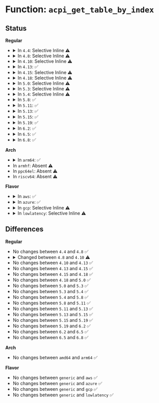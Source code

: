 # Function: <code>acpi_get_table_by_index</code>

## Status
<b>Regular</b>
<ul>
<li>
<details>
<summary>In <code>4.4</code>: Selective Inline ⚠️</summary>

```c
acpi_status acpi_get_table_by_index(u32 table_index, struct acpi_table_header **table);
```

**Collision:** Unique Global

**Inline:** Selective

**Transformation:** False

**Instances:**

```
In drivers/acpi/acpica/tbxface.c (ffffffff814a5c5d)
Location: drivers/acpi/acpica/tbxface.c:355
Inline: True
Direct callers:
  - drivers/acpi/sysfs.c:acpi_sysfs_init
  - drivers/acpi/acpica/dsinit.c:acpi_ds_initialize_objects
  - drivers/acpi/acpica/dsopcode.c:acpi_ds_eval_table_region_operands
  - drivers/acpi/acpica/exconfig.c:acpi_ex_load_table_op
  - drivers/acpi/acpica/nsparse.c:acpi_ns_one_complete_parse
  - drivers/acpi/acpica/tbutils.c:acpi_tb_initialize_facs
```
**Symbols:**

```
ffffffff814a5c5d-ffffffff814a5ce1: acpi_get_table_by_index (STB_GLOBAL)
```
</details>
</li>
<li>
<details>
<summary>In <code>4.8</code>: Selective Inline ⚠️</summary>

```c
acpi_status acpi_get_table_by_index(u32 table_index, struct acpi_table_header **table);
```

**Collision:** Unique Global

**Inline:** Selective

**Transformation:** False

**Instances:**

```
In drivers/acpi/acpica/tbxface.c (ffffffff814f4f37)
Location: drivers/acpi/acpica/tbxface.c:355
Inline: True
Direct callers:
  - drivers/acpi/sysfs.c:acpi_sysfs_init
  - drivers/acpi/acpica/dsinit.c:acpi_ds_initialize_objects
  - drivers/acpi/acpica/dsopcode.c:acpi_ds_eval_table_region_operands
  - drivers/acpi/acpica/exconfig.c:acpi_ex_load_table_op
  - drivers/acpi/acpica/nsparse.c:acpi_ns_one_complete_parse
  - drivers/acpi/acpica/tbutils.c:acpi_tb_initialize_facs
```
**Symbols:**

```
ffffffff814f4f37-ffffffff814f4fbb: acpi_get_table_by_index (STB_GLOBAL)
```
</details>
</li>
<li>
<details>
<summary>In <code>4.10</code>: Selective Inline ⚠️</summary>

```c
acpi_status acpi_get_table_by_index(u32 table_index, struct acpi_table_header **out_table);
```

**Collision:** Unique Global

**Inline:** Selective

**Transformation:** False

**Instances:**

```
In drivers/acpi/acpica/tbxface.c (ffffffff81517c1c)
Location: drivers/acpi/acpica/tbxface.c:407
Inline: True
Direct callers:
  - drivers/acpi/sysfs.c:acpi_sysfs_init
  - drivers/acpi/acpica/dsinit.c:acpi_ds_initialize_objects
  - drivers/acpi/acpica/dsopcode.c:acpi_ds_eval_table_region_operands
  - drivers/acpi/acpica/nsparse.c:acpi_ns_one_complete_parse
  - drivers/acpi/acpica/nsparse.c:acpi_ns_execute_table
  - drivers/acpi/acpica/tbdata.c:acpi_tb_unload_table
  - drivers/acpi/acpica/tbdata.c:acpi_tb_load_table
  - drivers/acpi/acpica/tbutils.c:acpi_tb_initialize_facs
```
**Symbols:**

```
ffffffff81517c1c-ffffffff81517c85: acpi_get_table_by_index (STB_GLOBAL)
```
</details>
</li>
<li>
<details>
<summary>In <code>4.13</code>: ✅</summary>

```c
acpi_status acpi_get_table_by_index(u32 table_index, struct acpi_table_header **out_table);
```

**Collision:** Unique Global

**Inline:** No

**Transformation:** False

**Instances:**

```
In drivers/acpi/acpica/tbxface.c (ffffffff81528263)
Location: drivers/acpi/acpica/tbxface.c:407
Inline: False
Direct callers:
  - drivers/acpi/sysfs.c:acpi_sysfs_init
  - drivers/acpi/acpica/dsinit.c:acpi_ds_initialize_objects
  - drivers/acpi/acpica/dsopcode.c:acpi_ds_eval_table_region_operands
  - drivers/acpi/acpica/nsparse.c:acpi_ns_one_complete_parse
  - drivers/acpi/acpica/nsparse.c:acpi_ns_execute_table
  - drivers/acpi/acpica/tbdata.c:acpi_tb_load_table
  - drivers/acpi/acpica/tbutils.c:acpi_tb_initialize_facs
```
**Symbols:**

```
ffffffff81528263-ffffffff815282cc: acpi_get_table_by_index (STB_GLOBAL)
```
</details>
</li>
<li>
<details>
<summary>In <code>4.15</code>: Selective Inline ⚠️</summary>

```c
acpi_status acpi_get_table_by_index(u32 table_index, struct acpi_table_header **out_table);
```

**Collision:** Unique Global

**Inline:** Selective

**Transformation:** False

**Instances:**

```
In drivers/acpi/acpica/tbxface.c (ffffffff8157fe5e)
Location: drivers/acpi/acpica/tbxface.c:439
Inline: True
Direct callers:
  - drivers/acpi/sysfs.c:acpi_sysfs_init
  - drivers/acpi/acpica/dsinit.c:acpi_ds_initialize_objects
  - drivers/acpi/acpica/dsopcode.c:acpi_ds_eval_table_region_operands
  - drivers/acpi/acpica/nsparse.c:acpi_ns_one_complete_parse
  - drivers/acpi/acpica/nsparse.c:acpi_ns_execute_table
  - drivers/acpi/acpica/tbdata.c:acpi_tb_load_table
  - drivers/acpi/acpica/tbutils.c:acpi_tb_initialize_facs
```
**Symbols:**

```
ffffffff8157fe5e-ffffffff8157ff30: acpi_get_table_by_index (STB_GLOBAL)
```
</details>
</li>
<li>
<details>
<summary>In <code>4.18</code>: Selective Inline ⚠️</summary>

```c
acpi_status acpi_get_table_by_index(u32 table_index, struct acpi_table_header **out_table);
```

**Collision:** Unique Global

**Inline:** Selective

**Transformation:** False

**Instances:**

```
In drivers/acpi/acpica/tbxface.c (ffffffff815b7055)
Location: drivers/acpi/acpica/tbxface.c:405
Inline: True
Direct callers:
  - drivers/acpi/sysfs.c:acpi_sysfs_init
  - drivers/acpi/acpica/dsinit.c:acpi_ds_initialize_objects
  - drivers/acpi/acpica/dsopcode.c:acpi_ds_eval_table_region_operands
  - drivers/acpi/acpica/nsparse.c:acpi_ns_one_complete_parse
  - drivers/acpi/acpica/nsparse.c:acpi_ns_execute_table
  - drivers/acpi/acpica/tbdata.c:acpi_tb_unload_table
  - drivers/acpi/acpica/tbdata.c:acpi_tb_load_table
  - drivers/acpi/acpica/tbutils.c:acpi_tb_initialize_facs
```
**Symbols:**

```
ffffffff815b7055-ffffffff815b7127: acpi_get_table_by_index (STB_GLOBAL)
```
</details>
</li>
<li>
<details>
<summary>In <code>5.0</code>: Selective Inline ⚠️</summary>

```c
acpi_status acpi_get_table_by_index(u32 table_index, struct acpi_table_header **out_table);
```

**Collision:** Unique Global

**Inline:** Selective

**Transformation:** False

**Instances:**

```
In drivers/acpi/acpica/tbxface.c (ffffffff815d0412)
Location: drivers/acpi/acpica/tbxface.c:405
Inline: True
Direct callers:
  - drivers/acpi/sysfs.c:acpi_sysfs_init
  - drivers/acpi/acpica/dsinit.c:acpi_ds_initialize_objects
  - drivers/acpi/acpica/dsopcode.c:acpi_ds_eval_table_region_operands
  - drivers/acpi/acpica/nsparse.c:acpi_ns_one_complete_parse
  - drivers/acpi/acpica/nsparse.c:acpi_ns_execute_table
  - drivers/acpi/acpica/tbdata.c:acpi_tb_unload_table
  - drivers/acpi/acpica/tbdata.c:acpi_tb_load_table
  - drivers/acpi/acpica/tbutils.c:acpi_tb_initialize_facs
```
**Symbols:**

```
ffffffff815d0412-ffffffff815d04e4: acpi_get_table_by_index (STB_GLOBAL)
```
</details>
</li>
<li>
<details>
<summary>In <code>5.3</code>: Selective Inline ⚠️</summary>

```c
acpi_status acpi_get_table_by_index(u32 table_index, struct acpi_table_header **out_table);
```

**Collision:** Unique Global

**Inline:** Selective

**Transformation:** False

**Instances:**

```
In drivers/acpi/acpica/tbxface.c (ffffffff81601cae)
Location: drivers/acpi/acpica/tbxface.c:405
Inline: True
Direct callers:
  - drivers/acpi/sysfs.c:acpi_sysfs_init
  - drivers/acpi/acpica/dsinit.c:acpi_ds_initialize_objects
  - drivers/acpi/acpica/dsopcode.c:acpi_ds_eval_table_region_operands
  - drivers/acpi/acpica/nsparse.c:acpi_ns_one_complete_parse
  - drivers/acpi/acpica/nsparse.c:acpi_ns_execute_table
  - drivers/acpi/acpica/tbdata.c:acpi_tb_unload_table
  - drivers/acpi/acpica/tbdata.c:acpi_tb_load_table
  - drivers/acpi/acpica/tbutils.c:acpi_tb_initialize_facs
```
**Symbols:**

```
ffffffff81601cae-ffffffff81601d80: acpi_get_table_by_index (STB_GLOBAL)
```
</details>
</li>
<li>
<details>
<summary>In <code>5.4</code>: Selective Inline ⚠️</summary>

```c
acpi_status acpi_get_table_by_index(u32 table_index, struct acpi_table_header **out_table);
```

**Collision:** Unique Global

**Inline:** Selective

**Transformation:** False

**Instances:**

```
In drivers/acpi/acpica/tbxface.c (ffffffff81623157)
Location: drivers/acpi/acpica/tbxface.c:405
Inline: True
Direct callers:
  - drivers/acpi/sysfs.c:acpi_sysfs_init
  - drivers/acpi/acpica/dsinit.c:acpi_ds_initialize_objects
  - drivers/acpi/acpica/dsopcode.c:acpi_ds_eval_table_region_operands
  - drivers/acpi/acpica/nsparse.c:acpi_ns_one_complete_parse
  - drivers/acpi/acpica/nsparse.c:acpi_ns_execute_table
  - drivers/acpi/acpica/tbdata.c:acpi_tb_unload_table
  - drivers/acpi/acpica/tbdata.c:acpi_tb_load_table
  - drivers/acpi/acpica/tbutils.c:acpi_tb_initialize_facs
```
**Symbols:**

```
ffffffff81623157-ffffffff81623229: acpi_get_table_by_index (STB_GLOBAL)
```
</details>
</li>
<li>
<details>
<summary>In <code>5.8</code>: ✅</summary>

```c
acpi_status acpi_get_table_by_index(u32 table_index, struct acpi_table_header **out_table);
```

**Collision:** Unique Global

**Inline:** No

**Transformation:** False

**Instances:**

```
In drivers/acpi/acpica/tbxface.c (ffffffff816cf657)
Location: drivers/acpi/acpica/tbxface.c:405
Inline: False
Direct callers:
  - drivers/acpi/sysfs.c:acpi_tables_sysfs_init
  - drivers/acpi/acpica/dsinit.c:acpi_ds_initialize_objects
  - drivers/acpi/acpica/dsopcode.c:acpi_ds_eval_table_region_operands
  - drivers/acpi/acpica/nsparse.c:acpi_ns_one_complete_parse
  - drivers/acpi/acpica/nsparse.c:acpi_ns_execute_table
  - drivers/acpi/acpica/tbdata.c:acpi_tb_unload_table
  - drivers/acpi/acpica/tbdata.c:acpi_tb_load_table
  - drivers/acpi/acpica/tbutils.c:acpi_tb_initialize_facs
```
**Symbols:**

```
ffffffff816cf657-ffffffff816cf723: acpi_get_table_by_index (STB_GLOBAL)
```
</details>
</li>
<li>
<details>
<summary>In <code>5.11</code>: ✅</summary>

```c
acpi_status acpi_get_table_by_index(u32 table_index, struct acpi_table_header **out_table);
```

**Collision:** Unique Global

**Inline:** No

**Transformation:** False

**Instances:**

```
In drivers/acpi/acpica/tbxface.c (ffffffff816ed657)
Location: drivers/acpi/acpica/tbxface.c:405
Inline: False
Direct callers:
  - drivers/acpi/sysfs.c:acpi_tables_sysfs_init
  - drivers/acpi/acpica/dsinit.c:acpi_ds_initialize_objects
  - drivers/acpi/acpica/dsopcode.c:acpi_ds_eval_table_region_operands
  - drivers/acpi/acpica/nsparse.c:acpi_ns_one_complete_parse
  - drivers/acpi/acpica/nsparse.c:acpi_ns_execute_table
  - drivers/acpi/acpica/tbdata.c:acpi_tb_unload_table
  - drivers/acpi/acpica/tbdata.c:acpi_tb_load_table
  - drivers/acpi/acpica/tbutils.c:acpi_tb_initialize_facs
```
**Symbols:**

```
ffffffff816ed657-ffffffff816ed723: acpi_get_table_by_index (STB_GLOBAL)
```
</details>
</li>
<li>
<details>
<summary>In <code>5.13</code>: ✅</summary>

```c
acpi_status acpi_get_table_by_index(u32 table_index, struct acpi_table_header **out_table);
```

**Collision:** Unique Global

**Inline:** No

**Transformation:** False

**Instances:**

```
In drivers/acpi/acpica/tbxface.c (ffffffff816cf513)
Location: drivers/acpi/acpica/tbxface.c:405
Inline: False
Direct callers:
  - drivers/acpi/sysfs.c:acpi_tables_sysfs_init
  - drivers/acpi/acpica/dsinit.c:acpi_ds_initialize_objects
  - drivers/acpi/acpica/dsopcode.c:acpi_ds_eval_table_region_operands
  - drivers/acpi/acpica/nsparse.c:acpi_ns_one_complete_parse
  - drivers/acpi/acpica/nsparse.c:acpi_ns_execute_table
  - drivers/acpi/acpica/tbdata.c:acpi_tb_unload_table
  - drivers/acpi/acpica/tbdata.c:acpi_tb_load_table
  - drivers/acpi/acpica/tbutils.c:acpi_tb_initialize_facs
```
**Symbols:**

```
ffffffff816cf513-ffffffff816cf5df: acpi_get_table_by_index (STB_GLOBAL)
```
</details>
</li>
<li>
<details>
<summary>In <code>5.15</code>: ✅</summary>

```c
acpi_status acpi_get_table_by_index(u32 table_index, struct acpi_table_header **out_table);
```

**Collision:** Unique Global

**Inline:** No

**Transformation:** False

**Instances:**

```
In drivers/acpi/acpica/tbxface.c (ffffffff81746b83)
Location: drivers/acpi/acpica/tbxface.c:405
Inline: False
Direct callers:
  - drivers/acpi/sysfs.c:acpi_tables_sysfs_init
  - drivers/acpi/acpica/dsinit.c:acpi_ds_initialize_objects
  - drivers/acpi/acpica/dsopcode.c:acpi_ds_eval_table_region_operands
  - drivers/acpi/acpica/nsparse.c:acpi_ns_one_complete_parse
  - drivers/acpi/acpica/nsparse.c:acpi_ns_execute_table
  - drivers/acpi/acpica/tbdata.c:acpi_tb_unload_table
  - drivers/acpi/acpica/tbdata.c:acpi_tb_load_table
  - drivers/acpi/acpica/tbutils.c:acpi_tb_initialize_facs
```
**Symbols:**

```
ffffffff81746b83-ffffffff81746c4f: acpi_get_table_by_index (STB_GLOBAL)
```
</details>
</li>
<li>
<details>
<summary>In <code>5.19</code>: ✅</summary>

```c
acpi_status acpi_get_table_by_index(u32 table_index, struct acpi_table_header **out_table);
```

**Collision:** Unique Global

**Inline:** No

**Transformation:** False

**Instances:**

```
In drivers/acpi/acpica/tbxface.c (ffffffff81878bee)
Location: drivers/acpi/acpica/tbxface.c:405
Inline: False
Direct callers:
  - drivers/acpi/sysfs.c:acpi_tables_sysfs_init
  - drivers/acpi/acpica/dsinit.c:acpi_ds_initialize_objects
  - drivers/acpi/acpica/dsopcode.c:acpi_ds_eval_table_region_operands
  - drivers/acpi/acpica/nsparse.c:acpi_ns_one_complete_parse
  - drivers/acpi/acpica/nsparse.c:acpi_ns_execute_table
  - drivers/acpi/acpica/tbdata.c:acpi_tb_unload_table
  - drivers/acpi/acpica/tbdata.c:acpi_tb_load_table
  - drivers/acpi/acpica/tbutils.c:acpi_tb_initialize_facs
```
**Symbols:**

```
ffffffff81878bee-ffffffff81878cc7: acpi_get_table_by_index (STB_GLOBAL)
```
</details>
</li>
<li>
<details>
<summary>In <code>6.2</code>: ✅</summary>

```c
acpi_status acpi_get_table_by_index(u32 table_index, struct acpi_table_header **out_table);
```

**Collision:** Unique Global

**Inline:** No

**Transformation:** False

**Instances:**

```
In drivers/acpi/acpica/tbxface.c (ffffffff819baf80)
Location: drivers/acpi/acpica/tbxface.c:405
Inline: False
Direct callers:
  - drivers/acpi/sysfs.c:acpi_tables_sysfs_init
  - drivers/acpi/acpica/dsinit.c:acpi_ds_initialize_objects
  - drivers/acpi/acpica/dsopcode.c:acpi_ds_eval_table_region_operands
  - drivers/acpi/acpica/nsparse.c:acpi_ns_one_complete_parse
  - drivers/acpi/acpica/nsparse.c:acpi_ns_execute_table
  - drivers/acpi/acpica/tbdata.c:acpi_tb_unload_table
  - drivers/acpi/acpica/tbdata.c:acpi_tb_load_table
  - drivers/acpi/acpica/tbutils.c:acpi_tb_initialize_facs
  - drivers/acpi/acpica/tbutils.c:acpi_tb_initialize_facs
```
**Symbols:**

```
ffffffff819baf80-ffffffff819bb074: acpi_get_table_by_index (STB_GLOBAL)
```
</details>
</li>
<li>
<details>
<summary>In <code>6.5</code>: ✅</summary>

```c
acpi_status acpi_get_table_by_index(u32 table_index, struct acpi_table_header **out_table);
```

**Collision:** Unique Global

**Inline:** No

**Transformation:** False

**Instances:**

```
In drivers/acpi/acpica/tbxface.c (ffffffff81a02120)
Location: drivers/acpi/acpica/tbxface.c:405
Inline: False
Direct callers:
  - drivers/acpi/sysfs.c:acpi_tables_sysfs_init
  - drivers/acpi/acpica/dsinit.c:acpi_ds_initialize_objects
  - drivers/acpi/acpica/dsopcode.c:acpi_ds_eval_table_region_operands
  - drivers/acpi/acpica/nsparse.c:acpi_ns_one_complete_parse
  - drivers/acpi/acpica/nsparse.c:acpi_ns_execute_table
  - drivers/acpi/acpica/tbdata.c:acpi_tb_unload_table
  - drivers/acpi/acpica/tbdata.c:acpi_tb_load_table
  - drivers/acpi/acpica/tbutils.c:acpi_tb_initialize_facs
  - drivers/acpi/acpica/tbutils.c:acpi_tb_initialize_facs
```
**Symbols:**

```
ffffffff81a02120-ffffffff81a02214: acpi_get_table_by_index (STB_GLOBAL)
```
</details>
</li>
<li>
<details>
<summary>In <code>6.8</code>: ✅</summary>

```c
acpi_status acpi_get_table_by_index(u32 table_index, struct acpi_table_header **out_table);
```

**Collision:** Unique Global

**Inline:** No

**Transformation:** False

**Instances:**

```
In drivers/acpi/acpica/tbxface.c (ffffffff81a4cfa0)
Location: drivers/acpi/acpica/tbxface.c:405
Inline: False
Direct callers:
  - drivers/acpi/sysfs.c:acpi_tables_sysfs_init
  - drivers/acpi/acpica/dsinit.c:acpi_ds_initialize_objects
  - drivers/acpi/acpica/dsopcode.c:acpi_ds_eval_table_region_operands
  - drivers/acpi/acpica/nsparse.c:acpi_ns_one_complete_parse
  - drivers/acpi/acpica/nsparse.c:acpi_ns_execute_table
  - drivers/acpi/acpica/tbdata.c:acpi_tb_unload_table
  - drivers/acpi/acpica/tbdata.c:acpi_tb_load_table
  - drivers/acpi/acpica/tbutils.c:acpi_tb_initialize_facs
  - drivers/acpi/acpica/tbutils.c:acpi_tb_initialize_facs
```
**Symbols:**

```
ffffffff81a4cfa0-ffffffff81a4d094: acpi_get_table_by_index (STB_GLOBAL)
```
</details>
</li>
</ul>
<b>Arch</b>
<ul>
<li>
<details>
<summary>In <code>arm64</code>: ✅</summary>

```c
acpi_status acpi_get_table_by_index(u32 table_index, struct acpi_table_header **out_table);
```

**Collision:** Unique Global

**Inline:** No

**Transformation:** False

**Instances:**

```
In drivers/acpi/acpica/tbxface.c (ffff80001079837c)
Location: drivers/acpi/acpica/tbxface.c:405
Inline: False
Direct callers:
  - drivers/acpi/sysfs.c:acpi_sysfs_init
  - drivers/acpi/acpica/dsinit.c:acpi_ds_initialize_objects
  - drivers/acpi/acpica/dsopcode.c:acpi_ds_eval_table_region_operands
  - drivers/acpi/acpica/nsparse.c:acpi_ns_one_complete_parse
  - drivers/acpi/acpica/nsparse.c:acpi_ns_execute_table
  - drivers/acpi/acpica/tbdata.c:acpi_tb_load_table
```
**Symbols:**

```
ffff80001079837c-ffff8000107983fc: acpi_get_table_by_index (STB_GLOBAL)
```
</details>
</li>
<li>
In <code>armhf</code>: Absent ⚠️
</li>
<li>
In <code>ppc64el</code>: Absent ⚠️
</li>
<li>
In <code>riscv64</code>: Absent ⚠️
</li>
</ul>
<b>Flavor</b>
<ul>
<li>
<details>
<summary>In <code>aws</code>: ✅</summary>

```c
acpi_status acpi_get_table_by_index(u32 table_index, struct acpi_table_header **out_table);
```

**Collision:** Unique Global

**Inline:** No

**Transformation:** False

**Instances:**

```
In drivers/acpi/acpica/tbxface.c (ffffffff815fce99)
Location: drivers/acpi/acpica/tbxface.c:405
Inline: False
Direct callers:
  - drivers/acpi/sysfs.c:acpi_sysfs_init
  - drivers/acpi/acpica/dsinit.c:acpi_ds_initialize_objects
  - drivers/acpi/acpica/dsopcode.c:acpi_ds_eval_table_region_operands
  - drivers/acpi/acpica/nsparse.c:acpi_ns_one_complete_parse
  - drivers/acpi/acpica/nsparse.c:acpi_ns_execute_table
  - drivers/acpi/acpica/tbdata.c:acpi_tb_load_table
  - drivers/acpi/acpica/tbutils.c:acpi_tb_initialize_facs
```
**Symbols:**

```
ffffffff815fce99-ffffffff815fcf02: acpi_get_table_by_index (STB_GLOBAL)
```
</details>
</li>
<li>
<details>
<summary>In <code>azure</code>: ✅</summary>

```c
acpi_status acpi_get_table_by_index(u32 table_index, struct acpi_table_header **out_table);
```

**Collision:** Unique Global

**Inline:** No

**Transformation:** False

**Instances:**

```
In drivers/acpi/acpica/tbxface.c (ffffffff815e83bf)
Location: drivers/acpi/acpica/tbxface.c:405
Inline: False
Direct callers:
  - drivers/acpi/sysfs.c:acpi_sysfs_init
  - drivers/acpi/acpica/dsinit.c:acpi_ds_initialize_objects
  - drivers/acpi/acpica/dsopcode.c:acpi_ds_eval_table_region_operands
  - drivers/acpi/acpica/nsparse.c:acpi_ns_one_complete_parse
  - drivers/acpi/acpica/nsparse.c:acpi_ns_execute_table
  - drivers/acpi/acpica/tbdata.c:acpi_tb_load_table
  - drivers/acpi/acpica/tbutils.c:acpi_tb_initialize_facs
```
**Symbols:**

```
ffffffff815e83bf-ffffffff815e8428: acpi_get_table_by_index (STB_GLOBAL)
```
</details>
</li>
<li>
<details>
<summary>In <code>gcp</code>: Selective Inline ⚠️</summary>

```c
acpi_status acpi_get_table_by_index(u32 table_index, struct acpi_table_header **out_table);
```

**Collision:** Unique Global

**Inline:** Selective

**Transformation:** False

**Instances:**

```
In drivers/acpi/acpica/tbxface.c (ffffffff81617437)
Location: drivers/acpi/acpica/tbxface.c:405
Inline: True
Direct callers:
  - drivers/acpi/sysfs.c:acpi_sysfs_init
  - drivers/acpi/acpica/dsinit.c:acpi_ds_initialize_objects
  - drivers/acpi/acpica/dsopcode.c:acpi_ds_eval_table_region_operands
  - drivers/acpi/acpica/nsparse.c:acpi_ns_one_complete_parse
  - drivers/acpi/acpica/nsparse.c:acpi_ns_execute_table
  - drivers/acpi/acpica/tbdata.c:acpi_tb_unload_table
  - drivers/acpi/acpica/tbdata.c:acpi_tb_load_table
  - drivers/acpi/acpica/tbutils.c:acpi_tb_initialize_facs
```
**Symbols:**

```
ffffffff81617437-ffffffff81617509: acpi_get_table_by_index (STB_GLOBAL)
```
</details>
</li>
<li>
<details>
<summary>In <code>lowlatency</code>: Selective Inline ⚠️</summary>

```c
acpi_status acpi_get_table_by_index(u32 table_index, struct acpi_table_header **out_table);
```

**Collision:** Unique Global

**Inline:** Selective

**Transformation:** False

**Instances:**

```
In drivers/acpi/acpica/tbxface.c (ffffffff816312e7)
Location: drivers/acpi/acpica/tbxface.c:405
Inline: True
Direct callers:
  - drivers/acpi/sysfs.c:acpi_sysfs_init
  - drivers/acpi/acpica/dsinit.c:acpi_ds_initialize_objects
  - drivers/acpi/acpica/dsopcode.c:acpi_ds_eval_table_region_operands
  - drivers/acpi/acpica/nsparse.c:acpi_ns_one_complete_parse
  - drivers/acpi/acpica/nsparse.c:acpi_ns_execute_table
  - drivers/acpi/acpica/tbdata.c:acpi_tb_unload_table
  - drivers/acpi/acpica/tbdata.c:acpi_tb_load_table
  - drivers/acpi/acpica/tbutils.c:acpi_tb_initialize_facs
```
**Symbols:**

```
ffffffff816312e7-ffffffff816313b9: acpi_get_table_by_index (STB_GLOBAL)
```
</details>
</li>
</ul>

## Differences
<b>Regular</b>
<ul>
<li>
No changes between <code>4.4</code> and <code>4.8</code> ✅
</li>
<li>
<details>
<summary>Changed between <code>4.8</code> and <code>4.10</code> ⚠️</summary>
<ul>
<li>
<b>Param added. </b>
<code>struct acpi_table_header **out_table</code>
</li>
<li>
<b>Param removed. </b>
<code>struct acpi_table_header **table</code>
</li>
</ul>
</details>
</li>
<li>
No changes between <code>4.10</code> and <code>4.13</code> ✅
</li>
<li>
No changes between <code>4.13</code> and <code>4.15</code> ✅
</li>
<li>
No changes between <code>4.15</code> and <code>4.18</code> ✅
</li>
<li>
No changes between <code>4.18</code> and <code>5.0</code> ✅
</li>
<li>
No changes between <code>5.0</code> and <code>5.3</code> ✅
</li>
<li>
No changes between <code>5.3</code> and <code>5.4</code> ✅
</li>
<li>
No changes between <code>5.4</code> and <code>5.8</code> ✅
</li>
<li>
No changes between <code>5.8</code> and <code>5.11</code> ✅
</li>
<li>
No changes between <code>5.11</code> and <code>5.13</code> ✅
</li>
<li>
No changes between <code>5.13</code> and <code>5.15</code> ✅
</li>
<li>
No changes between <code>5.15</code> and <code>5.19</code> ✅
</li>
<li>
No changes between <code>5.19</code> and <code>6.2</code> ✅
</li>
<li>
No changes between <code>6.2</code> and <code>6.5</code> ✅
</li>
<li>
No changes between <code>6.5</code> and <code>6.8</code> ✅
</li>
</ul>
<b>Arch</b>
<ul>
<li>
No changes between <code>amd64</code> and <code>arm64</code> ✅
</li>
</ul>
<b>Flavor</b>
<ul>
<li>
No changes between <code>generic</code> and <code>aws</code> ✅
</li>
<li>
No changes between <code>generic</code> and <code>azure</code> ✅
</li>
<li>
No changes between <code>generic</code> and <code>gcp</code> ✅
</li>
<li>
No changes between <code>generic</code> and <code>lowlatency</code> ✅
</li>
</ul>
